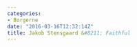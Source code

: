 ```yaml
---
categories:
- Borgerne
date: "2016-03-16T12:32:14Z"
title: Jakob Stensgaard &#8211; Faithful
---
```


